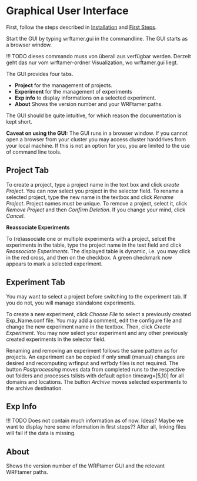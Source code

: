 # Graphical User Interface

First, follow the steps described in [Installation](getting_started.md#installation) and [First Steps](getting_started.md#first-steps-to-use-wrftamer).

Start the GUI by typing wrftamer.gui in the commandline. The GUI starts as a browser window.

!!! TODO
    dieses commando muss von überall aus verfügbar werden. Derzeit geht das nur vom wrftamer-ordner Visualization, wo wrftamer.gui liegt.


The GUI provides four tabs. 

- **Project** for the management of projects.
- **Experiment** for the management of experiments
- **Exp info** to display informations on a selected experiment.
- **About** Shows the version number and your WRFtamer paths.

The GUI should be quite intuitive, for which reason the documentation is kept short.

**Caveat on using the GUI:**
The GUI runs in a browser window. If you cannot open a browser from your cluster you may access cluster harddrives from your local machine. If this is not an option for you, you are limited to the use of command line tools.

## Project Tab

To create a project, type a project name in the text box and click *create Project*. You can now select you project in the selector field. To rename a selected project, type the new name in the textbox and click *Rename Project*. Project names must be unique. To remove a project, select it, click *Remove Project* and then *Confirm Deletion*. If you change your mind, click *Cancel*.

**Reassociate Experiments**

To (re)associate one or multiple experiments with a project, selcet the experiments in the table, type the project name in the text field and click *Reassociate Experiments*. The displayed table is dynamic, i.e. you may click in the red cross, and then on the checkbox. A green checkmark now appears to mark a selected experiment.

## Experiment Tab

You may want to select a project before switching to the experiment tab. If you do not, you will manage standalone experiments.

To create a new experiment, click *Choose File* to select a previously created Exp_Name.conf file. You may add a comment, edit the configure file and change the new experiment name in the textbox. Then, click *Create Experiment*. You may now select your experiment and any other previously created experiments in the selector field.

Renaming and removing an experiment follows the same pattern as for projects. An experiment can be copied if only small (manual) changes are desired and recomputing wrfinput and wrfbdy files is not required. The button *Postprocessing* moves data from completed runs to the respective out folders and processes tslists with default option timeavg=[5,10] for all domains and locations. The button *Archive* moves selected experiments to the archive destination.

## Exp Info

!!! TODO
    Does not contain much information as of now. Ideas? Maybe we want to display here some information in first steps?? After all, linking files will fail if the data is missing.

## About 

Shows the version number of the WRFtamer GUI and the relevant WRFtamer paths.

